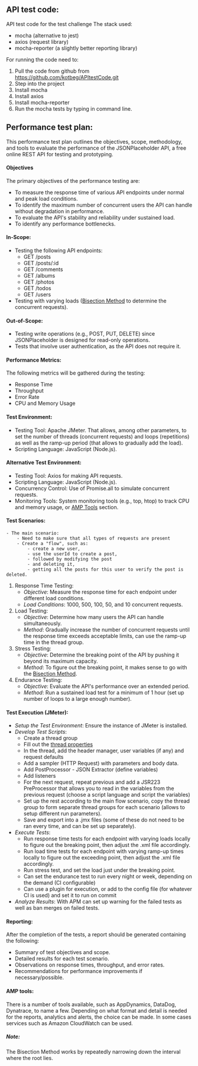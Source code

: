 ## API test code:
API test code for the test challenge
The stack used:
- mocha (alternative to jest)
- axios (request library)
- mocha-reporter (a slightly better reporting library)

For running the code need to:
1. Pull the code from github from <https://github.com/kotbeg/APItestCode.git>
2. Step into the project
3. Install mocha <brew install mocha>
4. Install axios <brew install axios>
5. Install mocha-reporter <npm install mocha-reporter>
6. Run the mocha tests by typing <npm test> in command line.

## Performance test plan:
This performance test plan outlines the objectives, scope, methodology, and tools to evaluate the performance of the JSONPlaceholder API, a free online REST API for testing and prototyping.

#### Objectives
The primary objectives of the performance testing are:
 - To measure the response time of various API endpoints under normal and peak load conditions.
 - To identify the maximum number of concurrent users the API can handle without degradation in performance.
 - To evaluate the API's stability and reliability under sustained load.
 - To identify any performance bottlenecks.

#### In-Scope:
 - Testing the following API endpoints:
     - GET /posts
     - GET /posts/:id
     - GET /comments
     - GET /albums
     - GET /photos
     - GET /todos
     - GET /users
 - Testing with varying loads ([Bisection Method](#bisectionmethod) to determine the concurrent requests).
#### Out-of-Scope:
 - Testing write operations (e.g., POST, PUT, DELETE) since JSONPlaceholder is designed for read-only operations.
 - Tests that involve user authentication, as the API does not require it.
#### Performance Metrics:
The following metrics will be gathered during the testing:
 - Response Time
 - Throughput
 - Error Rate
 - CPU and Memory Usage
#### Test Environment:
<a name="jmeterparams"></a>
 - Testing Tool: Apache JMeter. That allows, among other parameters, to set the number of threads (concurrent requests) and loops (repetitions) as well as the ramp-up period (that allows to gradually add the load).
 - Scripting Language: JavaScript (Node.js).
#### Alternative Test Environment:
 - Testing Tool: Axios for making API requests.
 - Scripting Language: JavaScript (Node.js).
 - Concurrency Control: Use of Promise.all to simulate concurrent requests.
 - Monitoring Tools: System monitoring tools (e.g., top, htop) to track CPU and memory usage, or [AMP Tools](#amptools) section.
#### Test Scenarios:
    - The main scenario:
        - Need to make sure that all types of requests are present
        - Create a "flow", such as:
            - create a new user, 
            - use the userId to create a post, 
            - followed by modifying the post 
            - and deleting it, 
            - getting all the posts for this user to verify the post is deleted.
        
1. Response Time Testing:
    - _Objective_: Measure the response time for each endpoint under different load conditions.
    - _Load Conditions_: 1000, 500, 100, 50, and 10 concurrent requests.  
2. Load Testing: 
    - _Objective_: Determine how many users the API can handle simultaneously.
    - _Method_: Gradually increase the number of concurrent requests until the response time exceeds acceptable limits, can use the ramp-up time in the thread group.
3. Stress Testing:
    - _Objective_: Determine the breaking point of the API by pushing it beyond its maximum capacity.
    - _Method_: To figure out the breaking point, it makes sense to go with the [Bisection Method](#bisectionmethod).
4. Endurance Testing: 
    - _Objective_: Evaluate the API's performance over an extended period.
    - _Method_: Run a sustained load test for a minimum of 1 hour (set up number of loops to a large enough number).
#### Test Execution (JMeter):
 - _Setup the Test Environment_: Ensure the instance of JMeter is installed.
 - _Develop Test Scripts_: 
    - Create a thread group
    - Fill out the [thread properties](#jmeterparams)
    - In the thread, add the header manager, user variables (if any) and request defaults
    - Add a sampler (HTTP Request) with parameters and body data.
    - Add PostProcessor - JSON Extractor (define variables) 
    - Add listeners
    - For the next request, repeat previous and add a JSR223 PreProcessor that allows you to read in the variables from the previous request (choose a script language and script the variables)
    - Set up the rest according to the main flow scenario, copy the thread group to form separate thread groups for each scenario (allows to setup different run parameters). 
    - Save and export into a .jmx files (some of these do not need to be ran every time, and can be set up separately).
 - _Execute Tests_:
    - Run response time tests for each endpoint with varying loads locally to figure out the breaking point, then adjust the .xml file accordingly.
    - Run load time tests for each endpoint with varying ramp-up times locally to figure out the exceeding point, then adjust the .xml file accordingly.
    - Run stress test, and set the load just under the breaking point.
    - Can set the endurance test to run every night or week, depending on the demand (CI configurable)
    - Can use a plugin for execution, or add to the config file (for whatever CI is used) and set it to run on commit
 - _Analyze Results_: With APM can set up warning for the failed tests as well as ban merges on failed tests.
#### Reporting:
After the completion of the tests, a report should be generated containing the following:
 - Summary of test objectives and scope.
 - Detailed results for each test scenario.
 - Observations on response times, throughput, and error rates.
 - Recommendations for performance improvements if necessary/possible.
<a name="amptools"></a>
#### AMP tools:
There is a number of tools available, such as AppDynamics, DataDog, Dynatrace, to name a few.
Depending on what format and detail is needed for the reports, analytics and alerts, the choice can be made.
In some cases services such as Amazon CloudWatch can be used.

<a name="bisectionmethod"></a>
##### Note:
The Bisection Method works by repeatedly narrowing down the interval where the root lies.